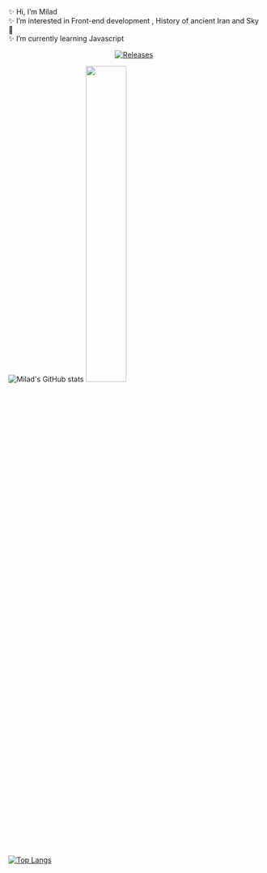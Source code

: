 ✨ Hi, I’m Milad
<br />
✨ I’m interested in Front-end development , History of ancient Iran and Sky🌠
<br />
✨ I’m currently learning Javascript
<br />
<p align="center">
  <a href=""><img alt="Releases" src="https://img.shields.io/badge/HTML-5-orange"/></a>
  <a href=""><img alt="" src="https://img.shields.io/badge/CSS-3-blue" /></a>
  <a href=""><img alt="" src="https://img.shields.io/badge/Javascript-Js-yellow" /></a>
</p>

![Milad's GitHub stats](https://github-readme-stats.vercel.app/api?username=MiladNz&show_icons=true&theme=slateorange)
<img src="https://github-readme-streak-stats.herokuapp.com/?user=MiladNz&theme=dark" width="40%" >
<br />
[![Top Langs](https://github-readme-stats.vercel.app/api/top-langs/?username=MiladNz&theme=graywhite)](https://github.com/anuraghazra/github-readme-stats)
<br />

<!---
MiladNz/MiladNz is a ✨ special ✨ repository because its `README.md` (this file) appears on your GitHub profile.
You can click the Preview link to take a look at your changes.
--->
